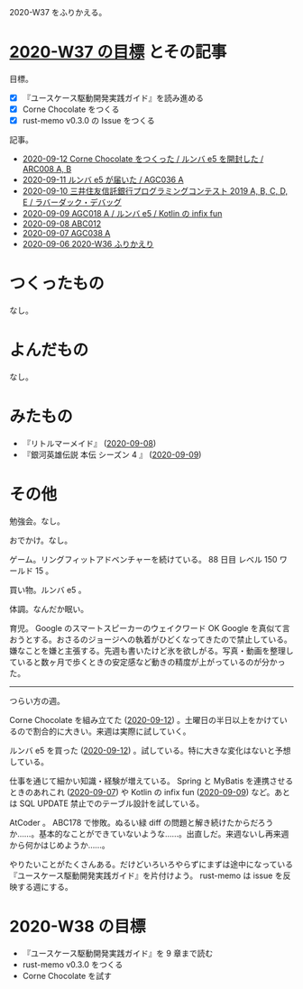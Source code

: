 2020-W37 をふりかえる。

# [2020-W37 の目標][2020-09-06] とその記事

目標。

- [x] 『ユースケース駆動開発実践ガイド』を読み進める
- [x] Corne Chocolate をつくる
- [x] rust-memo v0.3.0 の Issue をつくる

記事。

- [2020-09-12 Corne Chocolate をつくった / ルンバ e5 を開封した / ARC008 A, B][2020-09-12]
- [2020-09-11 ルンバ e5 が届いた / AGC036 A][2020-09-11]
- [2020-09-10 三井住友信託銀行プログラミングコンテスト 2019 A, B, C, D, E / ラバーダック・デバッグ][2020-09-10]
- [2020-09-09 AGC018 A / ルンバ e5 / Kotlin の infix fun][2020-09-09]
- [2020-09-08 ABC012][2020-09-08]
- [2020-09-07 AGC038 A][2020-09-07]
- [2020-09-06 2020-W36 ふりかえり][2020-09-06]

# つくったもの

なし。

# よんだもの

なし。

# みたもの

- 『リトルマーメイド』 ([2020-09-08][])
- 『銀河英雄伝説 本伝 シーズン 4 』 ([2020-09-09][])

# その他

勉強会。なし。

おでかけ。なし。

ゲーム。リングフィットアドベンチャーを続けている。 88 日目 レベル 150 ワールド 15 。

買い物。ルンバ e5 。

体調。なんだか眠い。

育児。 Google のスマートスピーカーのウェイクワード OK Google を真似て言おうとする。おさるのジョージへの執着がひどくなってきたので禁止している。嫌なことを嫌と主張する。先週も書いたけど氷を欲しがる。写真・動画を整理していると数ヶ月で歩くときの安定感など動きの精度が上がっているのが分かった。

---

つらい方の週。

Corne Chocolate を組み立てた ([2020-09-12][]) 。土曜日の半日以上をかけているので割合的に大きい。来週は実際に試していく。

ルンバ e5 を買った ([2020-09-12][]) 。試している。特に大きな変化はないと予想している。

仕事を通じて細かい知識・経験が増えている。 Spring と MyBatis を連携させるときのあれこれ ([2020-09-07][]) や Kotlin の infix fun ([2020-09-09][]) など。あとは SQL UPDATE 禁止でのテーブル設計を試している。

AtCoder 。 ABC178 で惨敗。ぬるい緑 diff の問題と解き続けたからだろうか……。基本的なことができていないような……。出直しだ。来週ないし再来週から何かはじめようか……。

やりたいことがたくさんある。だけどいろいろやらずにまずは途中になっている『ユースケース駆動開発実践ガイド』を片付けよう。 rust-memo は issue を反映する週にする。

# 2020-W38 の目標

- 『ユースケース駆動開発実践ガイド』を 9 章まで読む
- rust-memo v0.3.0 をつくる
- Corne Chocolate を試す

[2020-09-06]: https://blog.bouzuya.net/2020/09/06/
[2020-09-07]: https://blog.bouzuya.net/2020/09/07/
[2020-09-08]: https://blog.bouzuya.net/2020/09/08/
[2020-09-09]: https://blog.bouzuya.net/2020/09/09/
[2020-09-10]: https://blog.bouzuya.net/2020/09/10/
[2020-09-11]: https://blog.bouzuya.net/2020/09/11/
[2020-09-12]: https://blog.bouzuya.net/2020/09/12/
